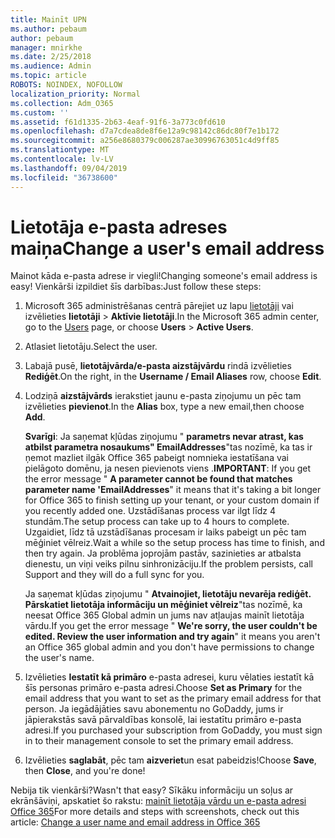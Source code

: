 ```yaml
---
title: Mainīt UPN
ms.author: pebaum
author: pebaum
manager: mnirkhe
ms.date: 2/25/2018
ms.audience: Admin
ms.topic: article
ROBOTS: NOINDEX, NOFOLLOW
localization_priority: Normal
ms.collection: Adm_O365
ms.custom: ''
ms.assetid: f61d1335-2b63-4eaf-91f6-3a773c0fd610
ms.openlocfilehash: d7a7cdea8de8f6e12a9c98142c86dc80f7e1b172
ms.sourcegitcommit: a256e8680379c006287ae30996763051c4d9ff85
ms.translationtype: MT
ms.contentlocale: lv-LV
ms.lasthandoff: 09/04/2019
ms.locfileid: "36738600"
---
```

# <a name="change-a-users-email-address"></a><span data-ttu-id="0989e-102">Lietotāja e-pasta adreses maiņa</span><span class="sxs-lookup"><span data-stu-id="0989e-102">Change a user's email address</span></span>

<span data-ttu-id="0989e-103">Mainot kāda e-pasta adrese ir viegli!</span><span class="sxs-lookup"><span data-stu-id="0989e-103">Changing someone's email address is easy!</span></span> <span data-ttu-id="0989e-104">Vienkārši izpildiet šīs darbības:</span><span class="sxs-lookup"><span data-stu-id="0989e-104">Just follow these steps:</span></span>
  
1. <span data-ttu-id="0989e-105">Microsoft 365 administrēšanas centrā pārejiet uz lapu [lietotāji](https://go.microsoft.com/fwlink/p/?linkid=834822) vai izvēlieties **lietotāji** \> **Aktīvie lietotāji**.</span><span class="sxs-lookup"><span data-stu-id="0989e-105">In the Microsoft 365 admin center, go to the [Users](https://go.microsoft.com/fwlink/p/?linkid=834822) page, or choose **Users** \> **Active Users**.</span></span>
    
2. <span data-ttu-id="0989e-106">Atlasiet lietotāju.</span><span class="sxs-lookup"><span data-stu-id="0989e-106">Select the user.</span></span>
    
3. <span data-ttu-id="0989e-107">Labajā pusē, **lietotājvārda/e-pasta aizstājvārdu** rindā izvēlieties **Rediģēt**.</span><span class="sxs-lookup"><span data-stu-id="0989e-107">On the right, in the **Username / Email Aliases** row, choose **Edit**.</span></span>
    
4. <span data-ttu-id="0989e-108">Lodziņā **aizstājvārds** ierakstiet jaunu e-pasta ziņojumu un pēc tam izvēlieties **pievienot**.</span><span class="sxs-lookup"><span data-stu-id="0989e-108">In the **Alias** box, type a new email,then choose **Add**.</span></span>
    
    <span data-ttu-id="0989e-109">**Svarīgi**: Ja saņemat kļūdas ziņojumu " **parametrs nevar atrast, kas atbilst parametra nosaukums" EmailAddresses**"tas nozīmē, ka tas ir ņemot mazliet ilgāk Office 365 pabeigt nomnieka iestatīšana vai pielāgoto domēnu, ja nesen pievienots viens .</span><span class="sxs-lookup"><span data-stu-id="0989e-109">**IMPORTANT**: If you get the error message " **A parameter cannot be found that matches parameter name 'EmailAddresses**" it means that it's taking a bit longer for Office 365 to finish setting up your tenant, or your custom domain if you recently added one.</span></span> <span data-ttu-id="0989e-110">Uzstādīšanas process var ilgt līdz 4 stundām.</span><span class="sxs-lookup"><span data-stu-id="0989e-110">The setup process can take up to 4 hours to complete.</span></span> <span data-ttu-id="0989e-111">Uzgaidiet, līdz tā uzstādīšanas procesam ir laiks pabeigt un pēc tam mēģiniet vēlreiz.</span><span class="sxs-lookup"><span data-stu-id="0989e-111">Wait a while so the setup process has time to finish, and then try again.</span></span> <span data-ttu-id="0989e-112">Ja problēma joprojām pastāv, sazinieties ar atbalsta dienestu, un viņi veiks pilnu sinhronizāciju.</span><span class="sxs-lookup"><span data-stu-id="0989e-112">If the problem persists, call Support and they will do a full sync for you.</span></span>
    
    <span data-ttu-id="0989e-113">Ja saņemat kļūdas ziņojumu " **Atvainojiet, lietotāju nevarēja rediģēt. Pārskatiet lietotāja informāciju un mēģiniet vēlreiz**"tas nozīmē, ka neesat Office 365 Global admin un jums nav atļaujas mainīt lietotāja vārdu.</span><span class="sxs-lookup"><span data-stu-id="0989e-113">If you get the error message " **We're sorry, the user couldn't be edited. Review the user information and try again**" it means you aren't an Office 365 global admin and you don't have permissions to change the user's name.</span></span>
    
5. <span data-ttu-id="0989e-114">Izvēlieties **Iestatīt kā primāro** e-pasta adresei, kuru vēlaties iestatīt kā šīs personas primāro e-pasta adresi.</span><span class="sxs-lookup"><span data-stu-id="0989e-114">Choose **Set as Primary** for the email address that you want to set as the primary email address for that person.</span></span> <span data-ttu-id="0989e-115">Ja iegādājāties savu abonementu no GoDaddy, jums ir jāpierakstās savā pārvaldības konsolē, lai iestatītu primāro e-pasta adresi.</span><span class="sxs-lookup"><span data-stu-id="0989e-115">If you purchased your subscription from GoDaddy, you must sign in to their management console to set the primary email address.</span></span> 
    
6. <span data-ttu-id="0989e-116">Izvēlieties **saglabāt**, pēc tam **aizveriet**un esat pabeidzis!</span><span class="sxs-lookup"><span data-stu-id="0989e-116">Choose **Save**, then **Close**, and you're done!</span></span>
    
<span data-ttu-id="0989e-117">Nebija tik vienkārši?</span><span class="sxs-lookup"><span data-stu-id="0989e-117">Wasn't that easy?</span></span> <span data-ttu-id="0989e-118">Sīkāku informāciju un soļus ar ekrānšāviņi, apskatiet šo rakstu: [mainīt lietotāja vārdu un e-pasta adresi Office 365](https://docs.microsoft.com/office365/admin/add-users/change-a-user-name-and-email-address)</span><span class="sxs-lookup"><span data-stu-id="0989e-118">For more details and steps with screenshots, check out this article: [Change a user name and email address in Office 365](https://docs.microsoft.com/office365/admin/add-users/change-a-user-name-and-email-address)</span></span>
  

